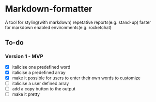 # Markdown-formatter
A tool for styling(with markdown) repetative reports(e.g. stand-up) faster for markdown enabled environments(e.g. rocketchat)

## To-do<br>
### Version 1 - MVP
- [x] italicise one predefined word<br>
- [x] italicise a predefined array<br>
- [x] make it possible for users to enter their own words to customize<br>
- [ ] italicise a user defined array<br>
- [ ] add a copy button to the output<br>
- [ ] make it pretty
